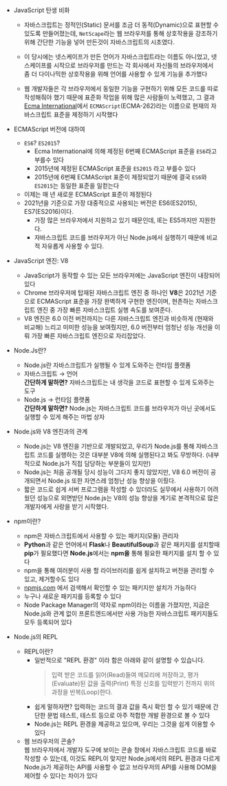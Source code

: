 - JavaScript 탄생 비화  
    - 자바스크립트는 정적인(Static) 문서를 조금 더 동적(Dynamic)으로 표현할 수 있도록 만들어졌는데, `NetScape`라는 웹 브라우저를 통해 상호작용을 강조하기 위해 간단한 기능을 넣어 만든것이 자바스크립트의 시초였다.
    
    - 이 당시에는 넷스케이프가 만든 언어가 자바스크립트라는 이름도 아니었고, 넷스케이프를 시작으로 브라우저를 만드는 각 회사에서 자신들의 브라우저에서 좀 더 다이나믹한 상호작용을 위해 언어를 사용할 수 있게 기능을 추가했다
    
    - 웹 개발자들은 각 브라우저에서 동일한 기능을 구현하기 위해 모든 코드를 따로 작성해줘야 했기 때문에 표준화 작업을 위해 많은 사람들이 노력했고, 그 결과 [Ecma International](https://www.ecma-international.org/)에서 `ECMAScript`(ECMA-262)라는 이름으로 현재의 자바스크립트 표준을 제정하기 시작했다

- ECMAScript 버전에 대하여
    - `ES6`?  `ES2015`?
        - Ecma International에 의해 제정된 6번째 ECMAScript 표준을 `ES6`라고 부를수 있다
        - 2015년에 제정된 ECMAScript 표준을 `ES2015` 라고 부를수 있다
        - 2015년에 6번째 ECMAScript 표준이 제정되었기 때문에 결국 `ES6`와 `ES2015`는 동일한 표준을 일컫는다
    - 이제는 매 년 새로운 ECMAScript 표준이 제정된다
    - 2021년을 기준으로 가장 대중적으로 사용되는 버전은 ES6(ES2015), ES7(ES2016)이다.
        - 가장 많은 브라우저에서 지원하고 있기 때문인데, IE는 ES5까지만 지원한다.
        - 자바스크립트 코드를 브라우저가 아닌 Node.js에서 실행하기 때문에 비교적 자유롭게 사용할 수 있다.
- JavaScript 엔진: V8
    - JavaScript가 동작할 수 있는 모든 브라우저에는 JavaScript 엔진이 내장되어 있다
    - Chrome 브라우저에 탑재된 자바스크립트 엔진 중 하나인 **V8**은 2021년 기준으로 ECMAScript 표준을 가장 완벽하게 구현한 엔진이며, 현존하는 자바스크립트 엔진 중 가장 빠른 자바스크립트 실행 속도를 보여준다.
    - V8 엔진은 6.0 이전 버전까지는 다른 자바스크립트 엔진과 비슷하게 (현재와 비교해) 느리고 미미한 성능을 보여줬지만, 6.0 버전부터 엄청난 성능 개선을 이뤄 가장 빠른 자바스크립트 엔진으로 자리잡았다.
- Node.Js란?
    - Node.js란 자바스크립트가 실행될 수 있게 도와주는 런타임 플랫폼
    - 자바스크립트 → 언어  
    **간단하게 말하면?** 자바스크립트는 내 생각을 코드로 표현할 수 있게 도와주는 도구
    - Node.js → 런타임 플랫폼  
    **간단하게 말하면?** Node.js는 자바스크립트 코드를 브라우저가 아닌 곳에서도 실행할 수 있게 해주는 마법 상자
- Node.js와 V8 엔진과의 관계
    - Node.js는 V8 엔진을 기반으로 개발되었고, 우리가 Node.js를 통해 자바스크립트 코드를 실행하는 것은 대부분 V8에 의해 실행된다고 봐도 무방하다.
    (내부적으로 Node.js가 직접 담당하는 부분들이 있지만)
    - Node.js는 처음 공개될 당시 성능이 그다지 좋지 않았지만, V8 6.0 버전이 공개되면서 Node.js 또한 자연스레 엄청난 성능 향상을 이뤘다.
    - 짧은 코드로 쉽게 서버 프로그램을 작성할 수 있더라도 실무에서 사용하기 어려웠던 성능으로 외면받던 Node.js는 V8의 성능 향상을 계기로 본격적으로 많은 개발자에게 사랑을 받기 시작했다.
- npm이란?
    - npm은 자바스크립트에서 사용할 수 있는 패키지(모듈) 관리자
    - **Python**과 같은 언어에서 **Flask**나 **BeautifulSoup**과 같은 패키지를 설치할때 **pip**가 필요했다면 **Node.js**에서는 **npm을** 통해 필요한 패키지를 설치 할 수 있다
    - npm을 통해 여러분이 사용 할 라이브러리를 쉽게 설치하고 버전을 관리할 수 있고, 제거할수도 있다
    - [npmjs.com](http://npmjs.com) 에서 검색해서 확인할 수 있는 패키지만 설치가 가능하다
    - 누구나 새로운 패키지를 등록할 수 있다
    - Node Package Manager의 약자로 npm이라는 이름을 가졌지만, 지금은 Node.js와 관계 없이 프론트엔드에서만 사용 가능한 자바스크립트 패키지들도 모두 등록되어 있다
- Node.js의 REPL
    - REPL이란?
        - 일반적으로 "REPL 환경" 이라 함은 아래와 같이 설명할 수 있습니다.
            > 입력 받은 코드를 읽어(Read)들여 메모리에 저장하고, 평가(Evaluate)된 값을 출력(Print)
            특정 신호를 입력받기 전까지 위의 과정을 반복(Loop)한다.
            > 
        - 쉽게 말하자면? 입력하는 코드의 결과 값을 즉시 확인 할 수 있기 때문에 간단한 문법 테스트, 테스트 등으로 아주 적합한 개발 환경으로 볼 수 있다
        - Node.js는 REPL 환경을 제공하고 있으며, 우리는 그것을 쉽게 이용할 수 있다
    - 웹 브라우저의 콘솔?  
    웹 브라우저에서 개발자 도구에 보이는 콘솔 창에서 자바스크립트 코드를 바로 작성할 수 있는데, 이것도 REPL이 맞지만 Node.js에서의 REPL 환경과 다르게 Node.js가 제공하는 API를 사용할 수 없고 브라우저의 API를 사용해 DOM을 제어할 수 있다는 차이가 있다
